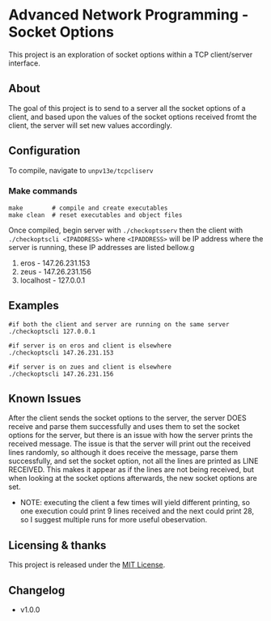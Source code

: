 # Advanced Network Programming - Socket Options 

This project is an exploration of socket options within a TCP client/server interface.

## About

The goal of this project is to send to a server all the socket options of a client, and based upon the values of the socket options received fromt the client, the server will set new values accordingly.

## Configuration

To compile, navigate to `unpv13e/tcpcliserv`

### Make commands

```shell
make        # compile and create executables
make clean  # reset executables and object files
```

Once compiled, begin server with `./checkoptsserv` then the client with `./checkoptscli <IPADDRESS>` where `<IPADDRESS>` will be IP address where the server is running, these IP addresses are listed bellow.g

1. eros - 147.26.231.153
2. zeus - 147.26.231.156
3. localhost - 127.0.0.1

## Examples

```shell
#if both the client and server are running on the same server
./checkoptscli 127.0.0.1

#if server is on eros and client is elsewhere
./checkoptscli 147.26.231.153

#if server is on zues and client is elsewhere
./checkoptscli 147.26.231.156
```

## Known Issues

After the client sends the socket options to the server, the server DOES receive and parse them successfully and uses them to set the socket options for the server, but there is an issue with how the server prints the received message. The issue is that the server will print out the received lines randomly, so although it does receive the message, parse them successfully, and set the socket option, not all the lines are printed as LINE RECEIVED. This makes it appear as if the lines are not being received, but when looking at the socket options afterwards, the new socket options are set.

- NOTE: executing the client a few times will yield different printing, so one execution could print 9 lines received and the next could print 28, so I suggest multiple runs for more useful obeservation. 

## Licensing & thanks

This project is released under the [MIT License](./LICENSE.txt).

## Changelog

- v1.0.0
